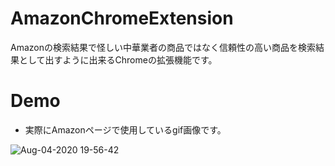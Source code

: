 # AmazonChromeExtension
Amazonの検索結果で怪しい中華業者の商品ではなく信頼性の高い商品を検索結果として出すように出来るChromeの拡張機能です。

# Demo
* 実際にAmazonページで使用しているgif画像です。

![Aug-04-2020 19-56-42](https://user-images.githubusercontent.com/33933366/89286171-afb71c00-d68c-11ea-96e0-8ad56e3d9053.gif)
